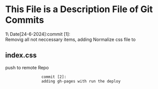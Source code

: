 <h1>This File is a Description File of Git Commits</h1>

1\\ Date[24-6-2024]:commit [1]:    
                    Removig all not neccessary items, 
                    adding Normalize css file to <h2>index.css</h2>
                    push to remote Repo 

                    commit [2]:
                    adding gh-pages with run the deploy

                    